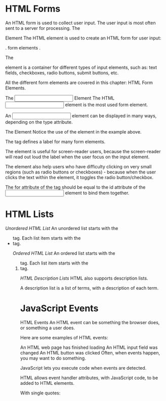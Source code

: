 # HTML Forms
An HTML form is used to collect user input. The user input is most often sent to a server for processing.
The <form> Element
The HTML <form> element is used to create an HTML form for user input:

<form>
.
form elements
.
</form>


The <form> element is a container for different types of input elements, such as: text fields, checkboxes, radio buttons, submit buttons, etc.

All the different form elements are covered in this chapter: HTML Form Elements.

The <input> Element
The HTML <input> element is the most used form element.

An <input> element can be displayed in many ways, depending on the type attribute.



The <label> Element
Notice the use of the <label> element in the example above.

The <label> tag defines a label for many form elements.

The <label> element is useful for screen-reader users, because the screen-reader will read out loud the label when the user focus on the input element.

The <label> element also help users who have difficulty clicking on very small regions (such as radio buttons or checkboxes) - because when the user clicks the text within the <label> element, it toggles the radio button/checkbox.

The for attribute of the <label> tag should be equal to the id attribute of the <input> element to bind them together.

# HTML Lists
*Unordered HTML List*
An unordered list starts with the <ul> tag. Each list item starts with the <li> tag.

*Ordered HTML List*
An ordered list starts with the <ol> tag. Each list item starts with the <li> tag.

*HTML Description Lists*
HTML also supports description lists.

A description list is a list of terms, with a description of each term.

# JavaScript Events
HTML Events
An HTML event can be something the browser does, or something a user does.

Here are some examples of HTML events:

An HTML web page has finished loading
An HTML input field was changed
An HTML button was clicked
Often, when events happen, you may want to do something.

JavaScript lets you execute code when events are detected.

HTML allows event handler attributes, with JavaScript code, to be added to HTML elements.

With single quotes:

<element event='some JavaScript'>

